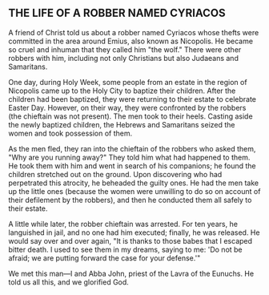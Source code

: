 ## THE LIFE OF A ROBBER NAMED CYRIACOS

A friend of Christ told us about a robber named Cyriacos whose thefts were committed in the area around Emius, also known as Nicopolis. He became so cruel and inhuman that they called him "the wolf." There were other robbers with him, including not only Christians but also Judaeans and Samaritans.

One day, during Holy Week, some people from an estate in the region of Nicopolis came up to the Holy City to baptize their children. After the children had been baptized, they were returning to their estate to celebrate Easter Day. However, on their way, they were confronted by the robbers (the chieftain was not present). The men took to their heels. Casting aside the newly baptized children, the Hebrews and Samaritans seized the women and took possession of them.

As the men fled, they ran into the chieftain of the robbers who asked them, "Why are you running away?" They told him what had happened to them. He took them with him and went in search of his companions; he found the children stretched out on the ground. Upon discovering who had perpetrated this atrocity, he beheaded the guilty ones. He had the men take up the little ones (because the women were unwilling to do so on account of their defilement by the robbers), and then he conducted them all safely to their estate.

A little while later, the robber chieftain was arrested. For ten years, he languished in jail, and no one had him executed; finally, he was released. He would say over and over again, "It is thanks to those babes that I escaped bitter death. I used to see them in my dreams, saying to me: 'Do not be afraid; we are putting forward the case for your defense.'"

We met this man—I and Abba John, priest of the Lavra of the Eunuchs. He told us all this, and we glorified God.
